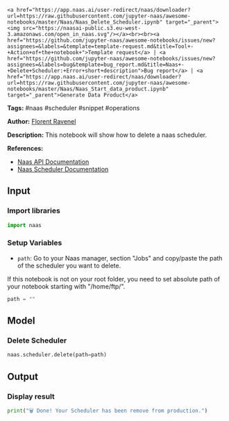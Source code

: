     <a href="https://app.naas.ai/user-redirect/naas/downloader?url=https://raw.githubusercontent.com/jupyter-naas/awesome-notebooks/master/Naas/Naas_Delete_Scheduler.ipynb" target="_parent"><img src="https://naasai-public.s3.eu-west-3.amazonaws.com/open_in_naas.svg"/></a><br><br><a href="https://github.com/jupyter-naas/awesome-notebooks/issues/new?assignees=&labels=&template=template-request.md&title=Tool+-+Action+of+the+notebook+">Template request</a> | <a href="https://github.com/jupyter-naas/awesome-notebooks/issues/new?assignees=&labels=bug&template=bug_report.md&title=Naas+-+Delete+Scheduler:+Error+short+description">Bug report</a> | <a href="https://app.naas.ai/user-redirect/naas/downloader?url=https://raw.githubusercontent.com/jupyter-naas/awesome-notebooks/master/Naas/Naas_Start_data_product.ipynb" target="_parent">Generate Data Product</a>

**Tags:** #naas #scheduler #snippet #operations

**Author:** [Florent Ravenel](https://www.linkedin.com/in/florent-ravenel)

**Description:** This notebook will show how to delete a naas scheduler.

**References:**
- [Naas API Documentation](https://docs.naas.ai/)
- [Naas Scheduler Documentation](https://docs.naas.ai/features/scheduler)

## Input

### Import libraries


```python
import naas
```

### Setup Variables
- `path`: Go to your Naas manager, section "Jobs" and copy/paste the path of the scheduler you want to delete.

If this notebook is not on your root folder, you need to set absolute path of your notebook starting with "/home/ftp/".   


```python
path = ""
```

## Model

### Delete Scheduler


```python
naas.scheduler.delete(path=path)
```

## Output

### Display result


```python
print("🗑 Done! Your Scheduler has been remove from production.")
```

 

